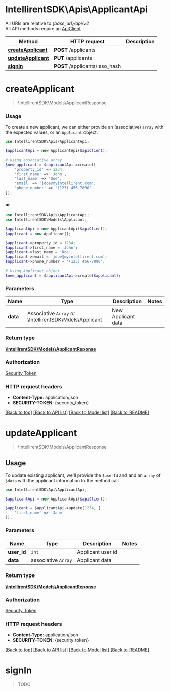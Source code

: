 # IntellirentSDK\Apis\ApplicantApi

All URIs are relative to *{base_url}/api/v2* \
All API methods require an [ApiClient](../../README.md#creating-a-client)

Method | HTTP request | Description
------- | ------------- | ---------
[**createApplicant**](#createApplicant) | **POST** /applicants |
[**updateApplicant**](#updateApplicant) | **PUT** /applicants |
[**signIn**](#signIn) | **POST** /applicants/:sso_hash |

# **createApplicant**
> \IntellirentSDK\Models\ApplicantResponse

### Usage
To create a new applicant, we can either provide an (associative) `array` with the expected values, or an `Applicant` object.
```php
use IntellirentSDK\Apis\ApplicantApi;

$applicantApi = new ApplicantApi($apiClient);

# Using associative array
$new_applicant = $applicantApi->create([
    'property_id' => 1234,
    'first_name' => 'John',
    'last_name' => 'Doe',
    'email' => 'jdoe@myintellirent.com',
    'phone_number' => '(123) 456-7890'
]);
```
#### or
```php
use IntellirentSDK\Apis\ApplicantApi;
use IntellirentSDK\Models\Applicant;

$applicantApi = new ApplicantApi($apiClient);
$applicant = new Applicant();

$applicant->property_id = 1234;
$applicant->first_name = 'John';
$applicant->last_name = 'Doe';
$applicant->email = 'jdoe@myintellirent.com';
$applicant->phone_number = '(123) 456-7890';

# Using Applicant object
$new_applicant = $applicantApi->create($applicant);
```

### Parameters
**Name**          | **Type**                                               | **Description**    | **Notes**
----------------- | ------------------------------------------------------ | ------------------ | ---------
**data** | Associative `Array` or [\IntellirentSDK\Mdels\Applicant](../Models/Applicant.md) | New Applicant data |

### Return type
[**\IntellirentSDK\Models\ApplicantReponse**](../Models/ApplicantResponse.md)

### Authorization
[Security Token](../../README.md#Quickstart)

### HTTP request headers
- **Content-Type**: application/json
- **SECURITY-TOKEN**: {security_token}

[[Back to top]](#) [[Back to API list]](../../README.md#documentation-for-apis) [[Back to Model list]](../../README.md#documentation-for-models) [[Back to README]](../../README.md)

# **updateApplicant**
> \IntellirentSDK\Models\ApplicantResponse

## Usage
To update existing applicant, we'll provide the `$userId` and and an `array` of `$data` with the applicant information to the method call
```php
use IntellirentSDK\Api\ApplicantApi;

$applicantApi = new ApplicantApi($apiClient);

$applicant = $applicantApi->update(1234, [
    'first_name' => 'Jane'
]);
```
### Parameters
**Name**          | **Type**                                               | **Description**    | **Notes**
----------------- | ------------------------------------------------------ | ------------------ | ---------
**user_id** | `int` | Applicant user id |
**data** | associative `Array` | Applicant data |

### Return type
[**\IntellirentSDK\Models\ApplicantReponse**](../Models/ApplicantResponse.md)

### Authorization
[Security Token](../../README.md#Quickstart)

### HTTP request headers
- **Content-Type**: application/json
- **SECURITY-TOKEN**: {security_token}

[[Back to top]](#) [[Back to API list]](../../README.md#documentation-for-apis) [[Back to Model list]](../../README.md#documentation-for-models) [[Back to README]](../../README.md)

# **signIn**
> TODO
